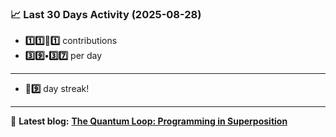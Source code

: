<!--START_STATS-->
### 📈 Last 30 Days Activity (2025-08-28)  
- **1️⃣1️⃣🎱1️⃣** contributions  
- **3️⃣9️⃣•3️⃣7️⃣** per day
---
- **🎱9️⃣** day streak!
---
📝 **Latest blog:** [**The Quantum Loop: Programming in Superposition**](https://andriak.com/blog/quantum-loop)
<!--END_STATS-->
